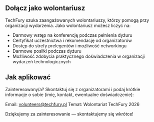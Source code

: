 <!--
.. title: Wolontariat
.. slug: volunteer
.. date: 2025-10-21 12:00:00 UTC
.. tags:
.. category:
.. link:
.. description: Informacje o wolontariacie podczas konferencji TechFury
.. type: text
-->

## Dołącz jako wolontariusz

TechFury szuka zaangażowanych wolontariuszy, którzy pomogą przy organizacji wydarzenia. Jako wolontariusz możesz liczyć na:

- Darmowy wstęp na konferencję podczas pełnienia dyżuru
- Certyfikat uczestnictwa i rekomendację od organizatorów
- Dostęp do strefy prelegentów i możliwość networkingu
- Darmowe posiłki podczas dyżuru
- Możliwość zdobycia praktycznego doświadczenia w organizacji wydarzeń technologicznych

## Jak aplikować

Zainteresowany/a? Skontaktuj się z organizatorami i podaj krótkie informacje o sobie (imię, kontakt, ewentualne doświadczenie):

Email: volunteers@techfury.pl
Temat: Wolontariat TechFury 2026

Dziękujemy za zainteresowanie — skontaktujemy się wkrótce!